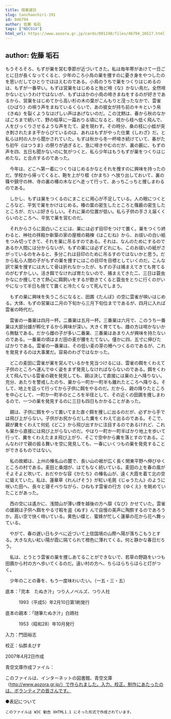 ```yaml
---
title: 探巣遅日
slug: tanchaochiri-191
id: 046794
author: 佐藤 垢石
tags: ["NDC914"]
html_url: https://www.aozora.gr.jp/cards/001248/files/46794_26517.html
---
```


## author: 佐藤 垢石

もうそろそろ、もずが巣を営む季節が近づいてきた。私は毎年寒があけて一日ごとに日が長くなってくると、少年のころ小鳥の巣を捜すのに憂き身をやつしたのを思いだしてひとりでほほえむのである。小鳥のうちで巣をつくりはじめるのは、もずが一番早い。もずは営巣をはじめると殆ど啼《な》かない鳥だ。全然啼かないというわけではないが、もずはほかの小鳥の啼きまねをするのが好きであるから、営巣をはじめてから高い杉の木の葉がこんもりと茂ったなかで、雲雀《ひばり》の唄う声をまねているくらいで、あの彼女が持ち前のキキという帛《きぬ》を裂くようなはげしい声はあげないのだ。この沈黙は、春から秋のなかばごろまで続いて、野の枯草に一霜おりる頃になると、枝から枝へ低く飛んで、人をびっくりさせるような声をたて、姿を現わす。その時分、桑の枝に小蛙が突き刺されたまま干からびているのは、あれはもずがやった仕業《しわざ》だ。と私らは村の人から聞かされていた。もずは秋から冬一杯啼き続けていて、春がたち初午《はつうま》の祭りが過ぎると、急に啼きやむのだが、裏の薮に、もずの声を四、五日も聞かないのに気がつくと、私ら少年はもうもずが巣をつくりはじめたな。と合点するのであった。

　今年は、どこへ第一着につくりはじめるかなとそれを捜すのに興味を持ったのだ。学校から帰ってくると、鞄を上がり框《かまち》へ放り出しておいて、裏の篠や鎮守の林、寺の裏の椿の木などへ走って行って、あっちこっちと捜しまわるのである。

　しかし、もずは巣をつくるのにまことに用心が不足している。人の眼につくところなど、平気で巣をかけはじめる。椿の葉の密生したところと篠薮の密生したところが、だいぶ好きらしい。それに巣の位置が低い。私ら子供の手さえ届くくらいのところへ、平気で巣を営むのだ。

　それからさらに面白いことには、巣には必ず目印をつけて置く。巣をつくり終わると、神社の拝殿か新築の家の屋根の箱棟《はこむね》から、お祓いの白い紙をつみ切ってきて、それを巣に吊るすのである。それは、なんのためにするのであるか人間には分からないが、もずの巣には必ずどれにも、このお祓いの紙がさがっているのをみると、多分これは目印のために吊るすのではないかと思う。だから私ら人間の子がもずの巣を捜すにはこの目印を目標としていくのだ。こんな訳で巣を捜すには大して骨は折れなかったが、もずの子は捕まえてきても育てるのがむずかしい。活き餌でなければ育たないので、捕まえてきた二、三日は蓑虫かなにか捜してきて熱心に餌飼いをするが飽きてくると蓑虫をとりに行くのがいやになって半日も捨てて置くと冷たくなって死んでしまう。

　もずの巣に興味を失うころになると、田圃《たんぼ》の空に雲雀が唄いはじめる。大体、もずの営巣は二月の下旬から三月下旬位までであるが、四月に入れば雲雀の時代だ。

　雲雀の一番巣は四月一杯。二番巣は五月一杯。三番巣は六月で、このうち一番巣は大部分雄が孵化するから興味が深い。大きく育てても、雌の方は啼かないから無駄である。だから雌の子が多い二番巣、三番巣はあまり人が興味を持たないのである。一番巣の頃はまだ田の麦が腰をたてない。僅かに四、五寸に伸びたばかりである。雲雀の一番巣は、その低い麦の芽の柵へつくるのであるが、これを発見するのは大事業だ。容易のわざではなかった。

　どこの麦田に雲雀が巣を営んでいるかを見当つけるには、雲雀の餌をくわえて子供のところへ運んでゆく姿をまず発見しなければならないのである。餌をくわえて飛んでいる雲雀の親を発見しても、親は決して直接には巣の上へ降りない。充分、あたりを警戒したのち、巣から一町か一町半も離れたところへ降りる。そして、地上を這って行ってから子供に餌をやるのだ。だから、親の降りたところを中心として、一町か一町半のところを半径として、その近くの田圃を捜しまわるので、一つの巣を発見するのに三日も四日もかかることがあった。

　親は、子供に餌をやって置いてまた直ぐ餌を捜しに出るのだが、必ずから手では飛び上がらない。子供がお尻からだした糞をくわえて出るのである。そこで、親が糞をくわえて何処《どこ》から飛び出すかに注目するのであるけれど、これも巣から直接には飛び上がらないのだ。やはり一町か一町半ばかり地上を歩いて行って、糞をくわえたまま飛び上がり、そこで空中から糞を落とすのである。こんなわけで親の振る舞いを空に発見しても、一春にいくつもの巣を発見することができるものではない。

　私の故郷は、上州の榛名山の麓で、長い山の裾が広く長く関東平野へ伸びゆくところの村である。麦田と桑畑が、はてもなく続いている。麦田の上を春の風がそよそよと吹いて、おだやかな容《かたち》の榛名山が、遠く大霞を着て北の空に聳えていた。私は、蓮華草《れんげそう》が紅い毛氈《じゅうたん》のように咲いた田へ、長々と寝そべりながら、ひねもす雲雀の行方《ゆくえ》を眺めていたことがあった。

　西の空には遙かに、浅間山が薄い煙を越後の方へ靡《なび》かせていた。雲雀の雄親は子供へ餌をやる寸暇を盗《ぬす》んで自慢の美声に陶酔するのであろうか。高い空で快く啼いている。黄色い蝶と、蜜蜂が忙しく蓮華の花から花へ舞っている。

　やがて、春の遅い日も夕べに近づいて上信国境の山際へ陽が落ちこもうとする。大きな丸い紅い陽が霞に隔てられて橙色に薄れてくる。何と静かな春日だろう。

　私は、とうとう雲雀の巣を捜しあてることができないで、若草の野路をいつも田圃から村の方へ歩いてくるのだ。遠い村の方へ、ちらほらちらほらと灯がつく。

　少年のことの春を、もう一度味わいたい。（一五・三・五）













底本：「完本　たぬき汁」つり人ノベルズ、つり人社


　　　1993（平成5）年2月10日第1刷発行

底本の親本：「随筆たぬき汁」白鴎社

　　　1953（昭和28）年10月発行

入力：門田裕志

校正：仙酔ゑびす

2007年4月2日作成

青空文庫作成ファイル：

このファイルは、インターネットの図書館、青空文庫（http://www.aozora.gr.jp/）で作られました。入力、校正、制作にあたったのは、ボランティアの皆さんです。











●表記について


	このファイルは W3C 勧告 XHTML1.1 にそった形式で作成されています。